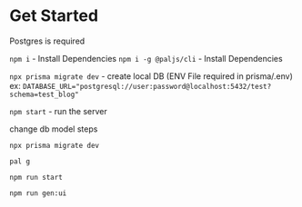 # Get Started

Postgres is required

`npm i` - Install Dependencies
`npm i -g @paljs/cli` - Install Dependencies

`npx prisma migrate dev` - create local DB (ENV File required in prisma/.env) ex: `DATABASE_URL="postgresql://user:password@localhost:5432/test?schema=test_blog"`

`npm start` - run the server

change db model steps

`npx prisma migrate dev`

`pal g`

`npm run start`

`npm run gen:ui`
